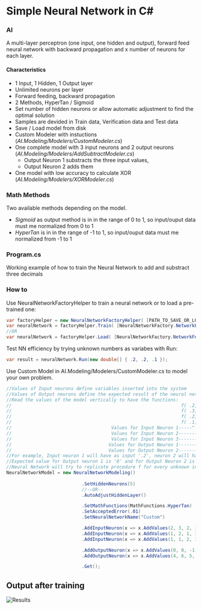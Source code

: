 # Simple Neural Network in C#
### AI
A multi-layer perceptron (one input, one hidden and output), forward feed neural network with backward propagation and x number of neurons for each layer.
#### Characteristics
* 1 Input, 1 Hidden, 1 Output layer
* Unlimited neurons per layer
* Forward feeding, backward propagation
* 2 Methods, HyperTan / Sigmoid
* Set number of hidden neurons or allow automatic adjustment to find the optimal solution
* Samples are devided in Train data, Verification data and Test data 
* Save / Load model from disk
* Custom Modeler with instuctions (_AI.Modeling/Modelers/CustomModeler.cs_)
* One complete model with 3 input neurons and 2 output neurons (_AI.Modeling/Modelers/AddSubtractModeler.cs_)
	* Output Neuron 1 substracts the three input values, 
	* Output Neuron 2 adds them 
* One model with low accuracy to calculate XOR (_AI.Modeling/Modelers/XORModeler.cs_)

### Math Methods
Two available methods depending on the model.<br />
* _Sigmoid_ as output method is in in the range of 0 to 1, so input/ouput data must me normalized  from 0 to 1
* _HyperTan_ is in in the range of -1 to 1, so input/ouput data must me normalized from -1 to 1

### Program.cs
Working example of how to train the Neural Network to add and substract three decimals
### How to
Use NeuralNetworkFactoryHelper to train a neural network or to load a pre-trained one:
```csharp
var factoryHelper = new NeuralNetworkFactoryHelper( [PATH_TO_SAVE_OR_LOAD_TRAINED_NETWORKS] );
var neuralNetwork = factoryHelper.Train( [NeuralNetworkFactory.NetworkFor.AddSubtract | NeuralNetworkFactory.NetworkFor.XOR | NeuralNetworkFactory.NetworkFor.Custom] );
//OR
var neuralNetwork = factoryHelper.Load( [NeuralNetworkFactory.NetworkFor.AddSubtract | NeuralNetworkFactory.NetworkFor.XOR | NeuralNetworkFactory.NetworkFor.Custom] );
```
Test NN efficiency by trying unknown numbers as variabes with Run:
```csharp
var result = neuralNetwork.Run(new double[] { .2, .2, .1 });
```
Use Custom Model in AI.Modeling/Modelers/CustomModeler.cs to model your own problem.
```csharp
//Values of Input neurons define variables inserted into the system
//Values of Output neurons define the expected result of the neural network
//Read the values of the model vertically to have the functions: 
//                                                               f( .2, .1, .1 ) = [  0, .4 ] 
//                                                               f( .3, .2, .1 ) = [  0, .6 ]
//                                                               f( .2, .1, .2 ) = [-.1, .5 ]
//                                                               f( .1, .1, .1 ) = [-.1, .3 ]
//                                     Values for Input Neuron 1-----^   
//                                     Values for Input Neuron 2---------^
//                                     Values for Input Neuron 3-------------^
//                                    Values for Output Neuron 1----------------------^
//                                    Values for Output Neuron 2--------------------------^
//For example, Input neuron 1 will have as input '.2', neuron 2 will have '.1', and neuron 3 will have '.1'
//Expected value for Output neuron 1 is '0' and for Output Neuron 2 is '.4'
//Neural Network will try to replicate procedure f for every unknown input. That's what NN do :)
NeuralNetworkModel = new NeuralNetworkModeling()
							
							.SetHiddenNeurons(5)                                //Set the number of hidden neurons
							//--OR--                                
							.AutoAdjustHiddenLayer()                            //Let the network handle hidden neurons in order to find optimal solution

							.SetMathFunctions(MathFunctions.HyperTan)           //Set the algorithms to be used 
							.SetAcceptedError(.01)                              //Set accepted error for the train session to complete, current is 1%
							.SetNeuralNetworkName("Custom")                     //Set Network Name

							.AddInputNeuron(x => x.AddValues(2, 3, 2, 1))       //Add Input Neuron 1
							.AddInputNeuron(x => x.AddValues(1, 2, 1, 1))       //Add Input Neuron 2
							.AddInputNeuron(x => x.AddValues(1, 1, 2, 1))       //Add an Input Neuron 3

							.AddOutputNeuron(x => x.AddValues(0, 0, -1, -1))    //Add Output Neuron 1
							.AddOutputNeuron(x => x.AddValues(4, 6, 5, 3))      //Add Output Neuron 2

							.Get();                                             //Get the model
```

## Output after training
![Results](https://raw.githubusercontent.com/georgekosmidis/SimpleNeuralNetwork/master/README/Capture.PNG)


